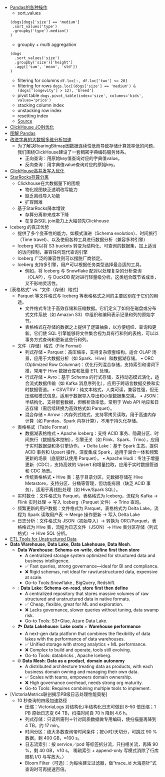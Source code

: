 
- [Pandas的各种操作](https://mp.weixin.qq.com/s/Rkz0fbI_Qw0dR4q_yvjszQ)
  - sort_values
   ```shell
   (dogs[dogs['size'] == 'medium']
    .sort_values('type')
    .groupby('type').median()
   )
   ```
  - groupby + multi aggregation
   ```shell
   (dogs
     .sort_values('size')
     .groupby('size')['height']
     .agg(['sum', 'mean', 'std'])
   )
   ```
  - filtering for columns `df.loc[:, df.loc['two'] <= 20]`
  - filtering for rows `dogs.loc[(dogs['size'] == 'medium') & (dogs['longevity'] > 12), 'breed']`
  - pivot table `dogs.pivot_table(index='size', columns='kids', values='price')`
  - stacking column index
  - unstacking row index
  - resetting index
  - [Source](https://pandastutor.com/index.html)
- [ClickHouse JOIN优化](https://mp.weixin.qq.com/s/SN1bbddO_qYmAWLSz3IhsA)
- [图解 Pandas](https://mp.weixin.qq.com/s/cSk9gCdUTlCV8csmbkj3KQ)
- [改进字典的大数据多维分析加速](https://mp.weixin.qq.com/s/XSrRc5ccHFJBE-IzORm-3Q)
  - 为了解决RoaringBitmap因数据连续性低而导致存储计算效率低的问题，我们围绕ClickHouse建设了一套稠密字典编码服务体系。
    - 正向查询：用原始key值查询对应的字典值value。
    - 反向查询：用字典值value查询对应的原始key。
- [ClickHouse高并发写入优化](https://mp.weixin.qq.com/s/3Q-Gu_CnU3ynL7hjujkCow)
- [StarRocks存算分离](https://mp.weixin.qq.com/s/9fvVtInwiR93GGVR8yarLA)
  - Clickhouse在大数据量下的困境
    - 物化视图缺乏透明改写能力
    - 缺乏离线导入功能
    - 扩容困难
  - 基于StarRocks降本增效
    - 存算分离带来成本下降
    - 在复杂SQL join能力上大幅领先Clickhouse
- Iceberg 的真正优势
  - 提供了多个变革性的能力，如模式演进（Schema evolution）、时间旅行（Time travel）、以及使用各种工具进行数据分析（兼容多种引擎）
  - Iceberg 可以将 S3 buckets 转变为结构化、可查询的数据集，加上适当的访问控制，兼容任何现代查询引擎
  - Iceberg 广泛的兼容性则可以摆脱厂商锁定。
  - Iceberg 支持多引擎，用户可以根据任务类型选择最合适的工具。
    - 例如，将 Iceberg 与 Snowflake 配对以处理复杂的分析查询（OLAP），与 DuckDB 配对进行轻量级分析。这类组合既节省成本，又不影响灵活性。
- [表格格式” vs. “文件（存储）格式]
  - Parquet 等文件格式与 Iceberg 等表格格式之间的主要区别在于它们的用途。
    - 文件格式专注于高效存储和压缩数据。它们定义了如何在磁盘或分布式文件系统（如 Amazon S3）中组织和编码表示记录和列的原始字节。
    - 表格格式在存储的数据之上提供了逻辑抽象，以方便组织、查询和更新。它们使 SQL 引擎能够将文件集合视为具有行和列的表格，可以以事务方式查询和更新这些行和列。
  - 文件（存储）格式（File Format）
    - 列式存储
      • Parquet：高压缩率，支持复杂嵌套结构，适合 OLAP 场景，应用于大数据分析（如 Spark、Hive）和数据湖存储。
      • ORC (Optimized Row Columnar)：优化行列混合存储，支持索引和谓词下推，常用于 Hive 数据仓库和批量 ETL 处理。
    - 行式存储
      • Avro：基于 Schema 的行式存储，支持动态模式演化，适合流式数据传输（如 Kafka 消息序列化），应用于跨语言数据交换和实时数据管道。
      • CSV/TSV：纯文本格式，人类可读，兼容性强，但无压缩和模式信息，适用于数据导入导出和小型数据集交换。
      • JSON：半结构化，支持嵌套数据，但解析效率低，常用于 Web API 响应和日志存储（需后续转换为高效格式如 Parquet）。
    - 混合存储
      • Arrow：内存列式格式，支持零拷贝读取，用于高速内存计算（如 Pandas、Spark 内存计算），不用于持久化存储。
  - 表格格式（Table Format）
    - 数据湖表格格式
      • Apache Iceberg：支持 ACID 事务、隐藏分区、时间旅行（数据版本控制），引擎无关（如 Flink、Spark、Trino），应用于实时数据湖和多引擎协作。
      • Delta Lake：基于 Spark 生态，提供 ACID 事务和 Upsert 操作，深度集成 Spark，适用于湖仓一体和频繁更新的场景（底层默认使用 Parquet）。
      • Apache Hudi：专注于增量更新（CDC），支持高效的 Upsert 和增量拉取，应用于实时数据管道和 CDC 场景。
    - 传统表格格式
      • Hive 表：基于目录分区，元数据存储在 Hive Metastore，支持分区、分桶等管理，但功能有限（缺乏 ACID 事务），适用于离线批处理（如 Hive/Spark SQL）。
  - 实时数仓：文件格式为 Parquet，表格格式为 Iceberg，流程为 Kafka → Flink 实时处理 → 写入 Iceberg（Parquet 文件）→ Trino 查询。
  - 频繁更新的用户数据：文件格式为 Parquet，表格格式为 Delta Lake，流程为 Spark 读取用户表 → Merge 操作更新 → 写入 Delta Lake
  - 日志分析：文件格式为 JSON（初始导入）→ 转换为 ORC/Parquet，表格格式为 Hive 表，流程为日志文件（JSON）→ Hive 表分区存储（列式格式）→ Hive SQL 分析。
- [ETL Tools for Unstructured Data](https://zilliz.com/blog/selecting-the-right-etl-tools-for-unstructured-data-to-prepare-for-ai)
- 𝐃𝐚𝐭𝐚 𝐖𝐚𝐫𝐞𝐡𝐨𝐮𝐬𝐞, 𝐃𝐚𝐭𝐚 𝐋𝐚𝐤𝐞, 𝐃𝐚𝐭𝐚 𝐋𝐚𝐤𝐞𝐡𝐨𝐮𝐬𝐞, 𝐃𝐚𝐭𝐚 𝐌𝐞𝐬𝐡.
  - 𝐃𝐚𝐭𝐚 𝐖𝐚𝐫𝐞𝐡𝐨𝐮𝐬𝐞: 𝐒𝐜𝐡𝐞𝐦𝐚-𝐨𝐧-𝐰𝐫𝐢𝐭𝐞, 𝐝𝐞𝐟𝐢𝐧𝐞 𝐟𝐢𝐫𝐬𝐭 𝐭𝐡𝐞𝐧 𝐬𝐭𝐨𝐫𝐞
    - A centralized storage system optimized for structured data and business intelligence.
    - ✅ Fast queries, strong governance—ideal for BI and compliance.
    - ❌ Rigid schemas, not ideal for raw/unstructured data, expensive at scale.
    - Go-to Tools:Snowflake , BigQuery, Redshift.
  - 💧 𝐃𝐚𝐭𝐚 𝐋𝐚𝐤𝐞: 𝐒𝐜𝐡𝐞𝐦𝐚-𝐨𝐧-𝐫𝐞𝐚𝐝, 𝐬𝐭𝐨𝐫𝐞 𝐟𝐢𝐫𝐬𝐭 𝐭𝐡𝐞𝐧 𝐝𝐞𝐟𝐢𝐧𝐞
    - A centralized repository that stores massive volumes of raw structured and unstructured data in native formats.
    - ✅ Cheap, flexible, great for ML and exploration.
    - ❌ Lacks governance, slower queries without tuning, data swamp risk.
    - Go-to Tools: S3+Glue, Azure Data Lake.
  - 🏞️ 𝐃𝐚𝐭𝐚 𝐋𝐚𝐤𝐞𝐡𝐨𝐮𝐬𝐞: 𝐋𝐚𝐤𝐞 𝐜𝐨𝐬𝐭𝐬 + 𝐖𝐚𝐫𝐞𝐡𝐨𝐮𝐬𝐞 𝐩𝐞𝐫𝐟𝐨𝐫𝐦𝐚𝐧𝐜𝐞
    - A next-gen data platform that combines the flexibility of data lakes with the performance of data warehouses.
    - ✅ Unified storage with strong analytics + ML performance.
    - ❌ Complex to build and operate, tools still evolving.
    - Go-to Tools: databricks , Apache Iceberg.
  - 🌐 𝐃𝐚𝐭𝐚 𝐌𝐞𝐬𝐡: 𝐃𝐚𝐭𝐚 𝐚𝐬 𝐚 𝐩𝐫𝐨𝐝𝐮𝐜𝐭, 𝐝𝐨𝐦𝐚𝐢𝐧 𝐚𝐮𝐭𝐨𝐧𝐨𝐦𝐲
    - A distributed architecture treating data as products, with each business domain owning and managing their own data.
    - ✅ Scales with teams, empowers domain ownership.
    - ❌ High governance overhead, needs strong org maturity.
    - Go-to Tools: Requires combining multiple tools to implement.
- [VictoriaMetrics联创揭示PB级日志处理性能奥秘]
  - 10 秒查询的四级加速路径
    -  压缩：VictoriaLogs 对结构化/半结构化日志可做到 8–50 倍压缩；1 PB 原始日志变 64 TB，扫描时间自 70 h 降到 4.6 h。
    -  列式存储：只读所需列＋针对同质数据做专用编码，使扫描量再降到 4 TB，约 17 min。
    -  时间分区：绝大多数查询带时间条件；按小时/天切分，可跳过 90 % 数据，剩 400 GB，≈100 s。
    -  日志流索引：按 service／pod 等标签拆分流，只扫相关流，再降 90 %，剩 40 GB，≈10 s。 稀疏索引 + append-only 写模式消除了行库随机 I/O 与写放大。）
    -  Bloom Filter（可选）：为每块建立过滤器，做“trace_id 大海捞针”式查询时可再提速百倍。





















